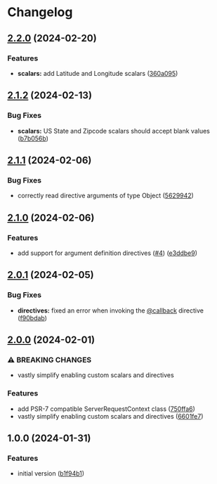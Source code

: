 # Changelog

## [2.2.0](https://github.com/compwright/graphql-php-jetpack/compare/v2.1.2...v2.2.0) (2024-02-20)


### Features

* **scalars:** add Latitude and Longitude scalars ([360a095](https://github.com/compwright/graphql-php-jetpack/commit/360a095166a456e142f38184a91ad7be8f638e75))

## [2.1.2](https://github.com/compwright/graphql-php-jetpack/compare/v2.1.1...v2.1.2) (2024-02-13)


### Bug Fixes

* **scalars:** US State and Zipcode scalars should accept blank values ([b7b056b](https://github.com/compwright/graphql-php-jetpack/commit/b7b056bf4f146b32df401b51ee8518e3760e6a89))

## [2.1.1](https://github.com/compwright/graphql-php-jetpack/compare/v2.1.0...v2.1.1) (2024-02-06)


### Bug Fixes

* correctly read directive arguments of type Object ([5629942](https://github.com/compwright/graphql-php-jetpack/commit/56299429f33223b8df3e487bd407e846e4500256))

## [2.1.0](https://github.com/compwright/graphql-php-jetpack/compare/v2.0.1...v2.1.0) (2024-02-06)


### Features

* add support for argument definition directives ([#4](https://github.com/compwright/graphql-php-jetpack/issues/4)) ([e3ddbe9](https://github.com/compwright/graphql-php-jetpack/commit/e3ddbe926d8911ac579875157fde48ea21646d64))

## [2.0.1](https://github.com/compwright/graphql-php-jetpack/compare/v2.0.0...v2.0.1) (2024-02-05)


### Bug Fixes

* **directives:** fixed an error when invoking the [@callback](https://github.com/callback) directive ([f90bdab](https://github.com/compwright/graphql-php-jetpack/commit/f90bdab27a8c7fa9f5615b9a610414c1878c2715))

## [2.0.0](https://github.com/compwright/graphql-php-jetpack/compare/v1.0.0...v2.0.0) (2024-02-01)


### ⚠ BREAKING CHANGES

* vastly simplify enabling custom scalars and directives

### Features

* add PSR-7 compatible ServerRequestContext class ([750ffa6](https://github.com/compwright/graphql-php-jetpack/commit/750ffa6fc9270e646b6f1bfe65c5856dcd4e945a))
* vastly simplify enabling custom scalars and directives ([6601fe7](https://github.com/compwright/graphql-php-jetpack/commit/6601fe798d49fb35e71f8ed7ec18c7b9c11e5bdc))

## 1.0.0 (2024-01-31)


### Features

* initial version ([b1f94b1](https://github.com/compwright/graphql-php-jetpack/commit/b1f94b158827bfba4e47e6b5c2ad832a671c079b))
